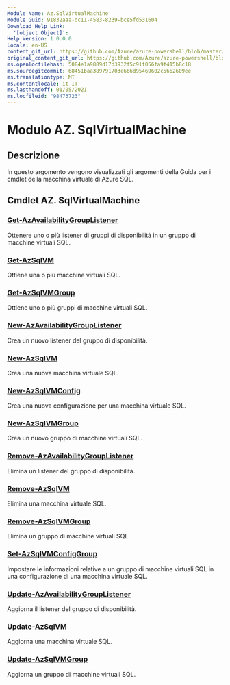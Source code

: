 ```yaml
---
Module Name: Az.SqlVirtualMachine
Module Guid: 91832aaa-dc11-4583-8239-bce5fd531604
Download Help Link:
  '[object Object]': 
Help Version: 1.0.0.0
Locale: en-US
content_git_url: https://github.com/Azure/azure-powershell/blob/master/src/SqlVirtualMachine/SqlVirtualMachine/help/Az.SqlVirtualMachine.md
original_content_git_url: https://github.com/Azure/azure-powershell/blob/master/src/SqlVirtualMachine/SqlVirtualMachine/help/Az.SqlVirtualMachine.md
ms.openlocfilehash: 5084e1a9889d17d3932f5c91f056fa9f415b8c18
ms.sourcegitcommit: 68451baa389791703e666d95469602c5652609ee
ms.translationtype: MT
ms.contentlocale: it-IT
ms.lasthandoff: 01/05/2021
ms.locfileid: "98473723"
---
```

# Modulo AZ. SqlVirtualMachine
## Descrizione
In questo argomento vengono visualizzati gli argomenti della Guida per i cmdlet della macchina virtuale di Azure SQL.

## Cmdlet AZ. SqlVirtualMachine
### [Get-AzAvailabilityGroupListener](Get-AzAvailabilityGroupListener.md)
Ottenere uno o più listener di gruppi di disponibilità in un gruppo di macchine virtuali SQL.

### [Get-AzSqlVM](Get-AzSqlVM.md)
Ottiene una o più macchine virtuali SQL.

### [Get-AzSqlVMGroup](Get-AzSqlVMGroup.md)
Ottiene uno o più gruppi di macchine virtuali SQL.

### [New-AzAvailabilityGroupListener](New-AzAvailabilityGroupListener.md)
Crea un nuovo listener del gruppo di disponibilità.

### [New-AzSqlVM](New-AzSqlVM.md)
Crea una nuova macchina virtuale SQL.

### [New-AzSqlVMConfig](New-AzSqlVMConfig.md)
Crea una nuova configurazione per una macchina virtuale SQL.

### [New-AzSqlVMGroup](New-AzSqlVMGroup.md)
Crea un nuovo gruppo di macchine virtuali SQL.

### [Remove-AzAvailabilityGroupListener](Remove-AzAvailabilityGroupListener.md)
Elimina un listener del gruppo di disponibilità.

### [Remove-AzSqlVM](Remove-AzSqlVM.md)
Elimina una macchina virtuale SQL.

### [Remove-AzSqlVMGroup](Remove-AzSqlVMGroup.md)
Elimina un gruppo di macchine virtuali SQL.

### [Set-AzSqlVMConfigGroup](Set-AzSqlVMConfigGroup.md)
Impostare le informazioni relative a un gruppo di macchine virtuali SQL in una configurazione di una macchina virtuale SQL.

### [Update-AzAvailabilityGroupListener](Update-AzAvailabilityGroupListener.md)
Aggiorna il listener del gruppo di disponibilità.

### [Update-AzSqlVM](Update-AzSqlVM.md)
Aggiorna una macchina virtuale SQL.

### [Update-AzSqlVMGroup](Update-AzSqlVMGroup.md)
Aggiorna un gruppo di macchine virtuali SQL.

